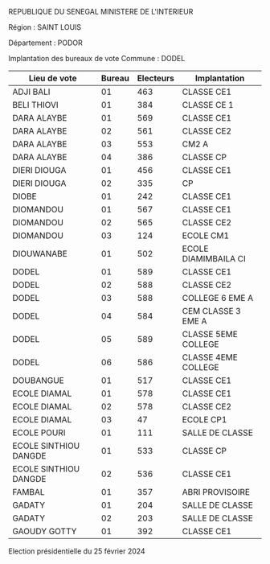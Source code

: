 REPUBLIQUE DU SENEGAL MINISTERE DE L'INTERIEUR

Région : SAINT LOUIS

Département : PODOR

Implantation des bureaux de vote Commune : DODEL

| Lieu de vote | Bureau | Electeurs | Implantation |
| - | - | - | - |
| ADJI BALI | 01 | 463 | CLASSE CE1 |
| BELI THIOVI | 01 | 384 | CLASSE CE 1 |
| DARA ALAYBE | 01 | 569 | CLASSE CE1 |
| DARA ALAYBE | 02 | 561 | CLASSE CE2 |
| DARA ALAYBE | 03 | 553 | CM2 A |
| DARA ALAYBE | 04 | 386 | CLASSE CP |
| DIERI DIOUGA | 01 | 456 | CLASSE CE1 |
| DIERI DIOUGA | 02 | 335 | CP |
| DIOBE | 01 | 242 | CLASSE CE1 |
| DIOMANDOU | 01 | 567 | CLASSE CE1 |
| DIOMANDOU | 02 | 565 | CLASSE CE2 |
| DIOMANDOU | 03 | 124 | ECOLE CM1 |
| DIOUWANABE | 01 | 502 | ECOLE DIAMIMBAILA CI |
| DODEL | 01 | 589 | CLASSE CE1 |
| DODEL | 02 | 588 | CLASSE CE2 |
| DODEL | 03 | 588 | COLLEGE 6 EME A |
| DODEL | 04 | 584 | CEM CLASSE 3 EME A |
| DODEL | 05 | 589 | CLASSE 5EME COLLEGE |
| DODEL | 06 | 586 | CLASSE 4EME COLLEGE |
| DOUBANGUE | 01 | 517 | CLASSE CE1 |
| ECOLE DIAMAL | 01 | 578 | CLASSE CE1 |
| ECOLE DIAMAL | 02 | 578 | CLASSE CE2 |
| ECOLE DIAMAL | 03 | 47 | ECOLE CP1 |
| ECOLE POURI | 01 | 111 | SALLE DE CLASSE |
| ECOLE SINTHIOU DANGDE | 01 | 533 | CLASSE CP |
| ECOLE SINTHIOU DANGDE | 02 | 536 | CLASSE CE1 |
| FAMBAL | 01 | 357 | ABRI PROVISOIRE |
| GADATY | 01 | 204 | SALLE DE CLASSE |
| GADATY | 02 | 203 | SALLE DE CLASSE |
| GAOUDY GOTTY | 01 | 392 | CLASSE CE1 |

<!-- PageNumber="6/32" -->

Election présidentielle du 25 février 2024
